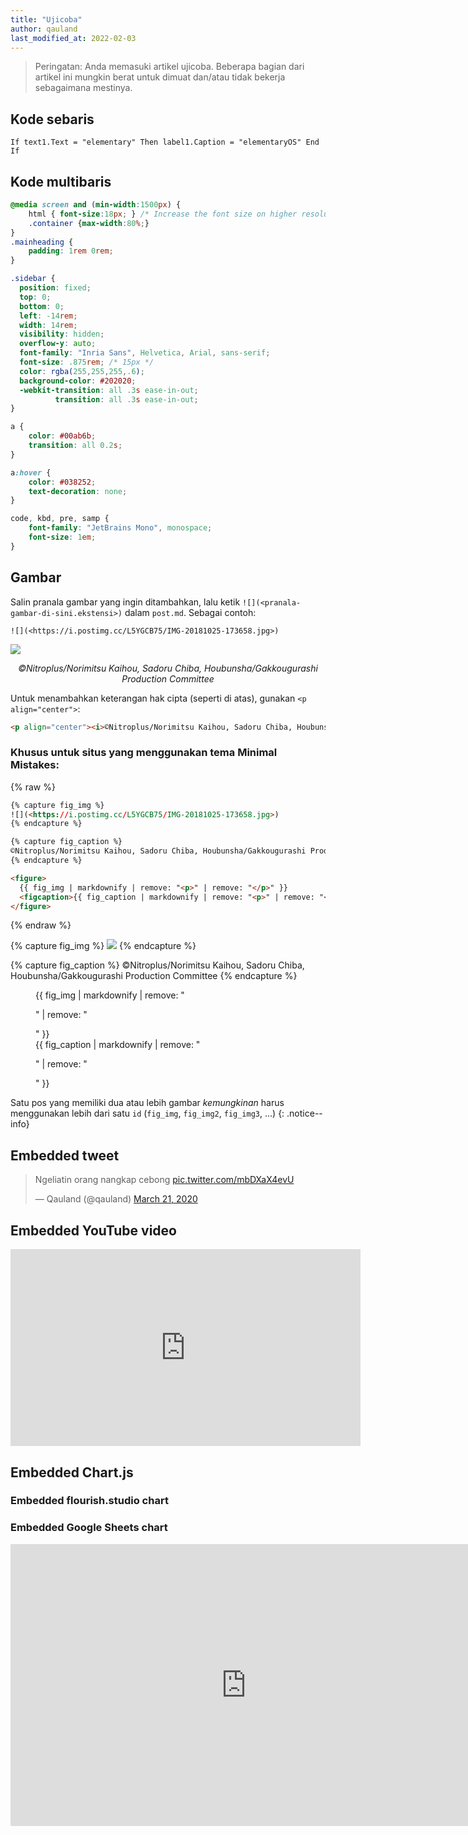 ```yaml
---
title: "Ujicoba"
author: qauland
last_modified_at: 2022-02-03
---
```


> Peringatan: Anda memasuki artikel ujicoba. Beberapa bagian dari artikel ini mungkin berat untuk dimuat dan/atau tidak bekerja sebagaimana mestinya.

## Kode sebaris

`If text1.Text = "elementary" Then label1.Caption = "elementaryOS" End If`

## Kode multibaris

```css
@media screen and (min-width:1500px) {
    html { font-size:18px; } /* Increase the font size on higher resolutions */
    .container {max-width:80%;}
}
.mainheading {
    padding: 1rem 0rem;
}

.sidebar {
  position: fixed;
  top: 0;
  bottom: 0;
  left: -14rem;
  width: 14rem;
  visibility: hidden;
  overflow-y: auto;
  font-family: "Inria Sans", Helvetica, Arial, sans-serif;
  font-size: .875rem; /* 15px */
  color: rgba(255,255,255,.6);
  background-color: #202020;
  -webkit-transition: all .3s ease-in-out;
          transition: all .3s ease-in-out;
}

a {
    color: #00ab6b;
    transition: all 0.2s;
}

a:hover {
    color: #038252;
    text-decoration: none;
}

code, kbd, pre, samp {
    font-family: "JetBrains Mono", monospace;
    font-size: 1em;
}
```

## Gambar

Salin pranala gambar yang ingin ditambahkan, lalu ketik `![](<pranala-gambar-di-sini.ekstensi>)` dalam `post.md`. Sebagai contoh:

```
![](<https://i.postimg.cc/L5YGCB75/IMG-20181025-173658.jpg>)
```

![](<https://i.postimg.cc/L5YGCB75/IMG-20181025-173658.jpg>)

<p align="center"><i>©Nitroplus/Norimitsu Kaihou, Sadoru Chiba, Houbunsha/Gakkougurashi Production Committee</i></p>

Untuk menambahkan keterangan hak cipta (seperti di atas), gunakan `<p align="center">`:

```html
<p align="center"><i>©Nitroplus/Norimitsu Kaihou, Sadoru Chiba, Houbunsha/Gakkougurashi Production Committee</i></p>
```

### Khusus untuk situs yang menggunakan tema Minimal Mistakes:

{% raw %}
```html
{% capture fig_img %}
![](<https://i.postimg.cc/L5YGCB75/IMG-20181025-173658.jpg>)
{% endcapture %}

{% capture fig_caption %}
©Nitroplus/Norimitsu Kaihou, Sadoru Chiba, Houbunsha/Gakkougurashi Production Committee
{% endcapture %}

<figure>
  {{ fig_img | markdownify | remove: "<p>" | remove: "</p>" }}
  <figcaption>{{ fig_caption | markdownify | remove: "<p>" | remove: "</p>" }}</figcaption>
</figure>
```
{% endraw %}

{% capture fig_img %}
![](<https://i.postimg.cc/L5YGCB75/IMG-20181025-173658.jpg>)
{% endcapture %}

{% capture fig_caption %}
©Nitroplus/Norimitsu Kaihou, Sadoru Chiba, Houbunsha/Gakkougurashi Production Committee
{% endcapture %}

<figure>
  {{ fig_img | markdownify | remove: "<p>" | remove: "</p>" }}
  <figcaption>{{ fig_caption | markdownify | remove: "<p>" | remove: "</p>" }}</figcaption>
</figure>

Satu pos yang memiliki dua atau lebih gambar *kemungkinan* harus menggunakan lebih dari satu `id` (`fig_img`, `fig_img2`, `fig_img3`, ...)
{: .notice--info}

## Embedded tweet

<blockquote class="twitter-tweet" data-dnt="true" data-theme="light"><p lang="in" dir="ltr">Ngeliatin orang nangkap cebong <a href="https://t.co/mbDXaX4evU">pic.twitter.com/mbDXaX4evU</a></p>&mdash; Qauland (@qauland) <a href="https://twitter.com/qauland/status/1241220387326705666?ref_src=twsrc%5Etfw">March 21, 2020</a></blockquote> <script async src="https://platform.twitter.com/widgets.js" charset="utf-8"></script>

## Embedded YouTube video

<iframe width="560" height="315" src="https://www.youtube.com/embed/U9nYG2k_z3w" frameborder="0" allow="accelerometer; autoplay; clipboard-write; encrypted-media; gyroscope; picture-in-picture" allowfullscreen></iframe>

## Embedded Chart.js

<script src="http://cdnjs.cloudflare.com/ajax/libs/moment.js/2.13.0/moment.min.js"></script>
<script src="http://cdnjs.cloudflare.com/ajax/libs/jquery/2.1.3/jquery.min.js"></script>
<script src="https://cdnjs.cloudflare.com/ajax/libs/Chart.js/2.4.0/Chart.bundle.js"></script>
<canvas id="canvas" width="100%" height="65%"></canvas>
<script> //Code adapted from https://embed.plnkr.co/JOI1fpgWIS0lvTeLUxUp/
	
    var timeFormat = 'YYMMDDHHmmss';
    
	Chart.defaults.global.defaultFontFamily = 'Source Sans Pro';
	
    var config = {
        type:    'line',
        data:    {
            datasets: [
                {
                    label: "Orange",
                    data: [{
                        x: "190418103003", y: 130952
                    }, {
                        x: "190418104503", y: 141898
                    }, {
                        x: "190418120003", y: 197869
                    }, {
                        x: "190418123003", y: 214553
                    }],
                    fill: false,
                    borderColor: 'orange'
                },
                {
                    label: "Skyblue",
                    data:  [{
                        x: "190418103003", y: 93168
                    }, {
                        x: "190418104503", y: 98766
                    }, {
                        x: "190418120003", y: 134808
                    }, {
                        x: "190418123003", y: 146216
                    }],
                    fill:  false,
                    borderColor: 'skyblue'
                }
            ]
        },
        options: {
            responsive: true,
            title:      {
                display: true,
                text:    "Chart.js Time Scale"
            },
            scales:     {
                xAxes: [{
                    type:       "time",
                    time:       {
                        unit: 'hour',
                        displayFormats: {
                        	hour: 'DD MMM HH:mm'
                        },
                        format: timeFormat,
                        tooltipFormat: 'DD MMMM YYYY HH:mm:ss'
                    },
                    scaleLabel: {
                        display:     true,
                        labelString: 'Date'
                    }
                }],
                yAxes: [{
                    scaleLabel: {
                        display:     true,
                        labelString: 'value'
                    }
                }]
            },
            elements: {
            	line: {
                	tension: 0 // disables bezier curves
            	}
        	}
        }
    };

    window.onload = function () {
        var ctx       = document.getElementById("canvas").getContext("2d");
        window.myLine = new Chart(ctx, config);
    };
</script>

### Embedded flourish.studio chart

<div class="flourish-embed" data-src="visualisation/308009" data-height="500px"></div><script src="https://public.flourish.studio/resources/embed.js"></script>

### Embedded Google Sheets chart

<iframe width="753" height="451" style="overflow-x: auto;" seamless frameborder="0" scrolling="no" src="https://docs.google.com/spreadsheets/d/e/2PACX-1vR9kIQtLrsjwC9ppMmK5mDaUDQrD9UnEBtba50o5775l-KqvLZ1bmwcFOb1HWyvzA/pubchart?oid=2107131299&amp;format=interactive"></iframe>
